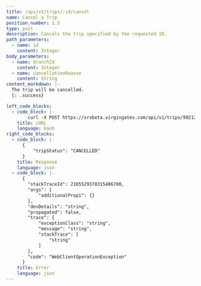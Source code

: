 ```yaml
---
title: /api/v1/trips/:id/cancel
name: Cancel a Trip
position_number: 1.5
type: post
description: Cancels the trip specified by the requested ID.
path_parameters:
  - name: id
    content: Integer
body_parameters:
  - name: branchId
    content: Integer
  - name: cancellationReason
    content: String
content_markdown: |-
  The trip will be cancelled.
  {: .success}

left_code_blocks:
  - code_block: |- 
        curl -X POST https://srvbeta.virgingates.com/api/v1/trips/9921381276774878/cancel -H "Authorization: Bearer $ACCESS_TOKEN" -H "Content-type: application/json" -d '{"branchId": 2165529378315486700, "cancellationReason": "Order Taking Too Long"}'
    title: cURL
    language: bash
right_code_blocks:
  - code_block: |-
      {
          "tripStatus": "CANCELLED"
      }
    title: Response
    language: json
  - code_block: |-
      {
        "stackTraceId": 2165529378315486700,
        "args": {
            "additionalProp1": {}
        },
        "devDetails": "string",
        "propagated": false,
        "trace": {
            "exceptionClass": "string",
            "message": "string",
            "stackTrace": [
                "string"
            ]
        },
        "code": "WebClientOperationException"
      }
    title: Error
    language: json
---
```



